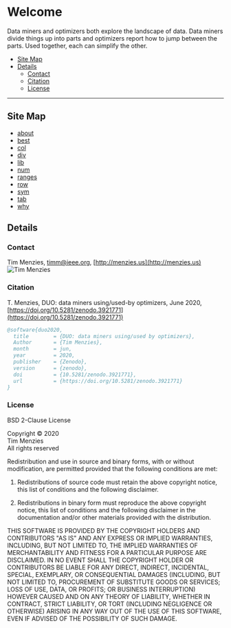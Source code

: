 # Welcome

Data miners and optimizers both explore the landscape of data. Data miners divide things up
into parts and 
optimizers report how to jump between the parts. Used together, each can simplify the other.

- [Site Map](#site-map) 
- [Details](#details) 
  - [Contact](#contact) 
  - [Citation](#citation) 
  - [License](#license) 

---------------

## Site Map


- [about](about.md)
- [best](best.md)
- [col](col.md)
- [div](div.md)
- [lib](lib.md)
- [num](num.md)
- [ranges](ranges.md)
- [row](row.md)
- [sym](sym.md)
- [tab](tab.md)
- [why](why.md)

## Details

### Contact

Tim Menzies,   [timm@ieee.org](mailto:timm@ieee.org),   [http://menzies.us](http://menzies.us)   
![Tim Menzies](https://github.com/timm.png?size=80)

### Citation

T. Menzies,
DUO: data miners using/used-by optimizers,
June 2020,
[https://doi.org/10.5281/zenodo.3921771](https://doi.org/10.5281/zenodo.3921771)


```bibtex
@software{duo2020,
  title        = {DUO: data miners using/used by optimizers},
  Author       = {Tim Menzies},
  month        = jun,
  year         = 2020,
  publisher    = {Zenodo},
  version      = {zenodo},
  doi          = {10.5281/zenodo.3921771},
  url          = {https://doi.org/10.5281/zenodo.3921771}
}
```

### License
BSD 2-Clause License

Copyright &copy; 2020    
Tim Menzies   
All rights reserved

Redistribution and use in source and binary forms, with or without
modification, are permitted provided that the following conditions are met:

1. Redistributions of source code must retain the above copyright notice, this
   list of conditions and the following disclaimer.

2. Redistributions in binary form must reproduce the above copyright notice,
   this list of conditions and the following disclaimer in the documentation
   and/or other materials provided with the distribution.

THIS SOFTWARE IS PROVIDED BY THE COPYRIGHT HOLDERS AND CONTRIBUTORS "AS IS"
AND ANY EXPRESS OR IMPLIED WARRANTIES, INCLUDING, BUT NOT LIMITED TO, THE
IMPLIED WARRANTIES OF MERCHANTABILITY AND FITNESS FOR A PARTICULAR PURPOSE ARE
DISCLAIMED. IN NO EVENT SHALL THE COPYRIGHT HOLDER OR CONTRIBUTORS BE LIABLE
FOR ANY DIRECT, INDIRECT, INCIDENTAL, SPECIAL, EXEMPLARY, OR CONSEQUENTIAL
DAMAGES (INCLUDING, BUT NOT LIMITED TO, PROCUREMENT OF SUBSTITUTE GOODS OR
SERVICES; LOSS OF USE, DATA, OR PROFITS; OR BUSINESS INTERRUPTION) HOWEVER
CAUSED AND ON ANY THEORY OF LIABILITY, WHETHER IN CONTRACT, STRICT LIABILITY,
OR TORT (INCLUDING NEGLIGENCE OR OTHERWISE) ARISING IN ANY WAY OUT OF THE USE
OF THIS SOFTWARE, EVEN IF ADVISED OF THE POSSIBILITY OF SUCH DAMAGE.
